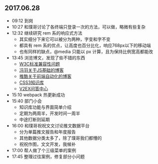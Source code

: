 ## 2017.06.28
* 09:12 到岗
* 10:27 和璞哥讨论了各终端只登录一次的方法，可以做，略微有些复杂
* 12:32 继续研究 rem 系的响应式方法
  * 其实细分下来它可以被分为两种，字变和字不变
  * 都具有 rem 系的优点，让高度也百分比化，响应768px以下的移动端
  * 也有同样的缺点，@media 只能以 px 计算，且为保持比例宽高都能改
* 13:45 浏览博文，发现了些不错的东西
  * [W3C标准兼容性问题](http://www.w3help.org/zh-cn/kb/)
  * [冯羽关于JS基础的博客](https://github.com/mqyqingfeng/Blog)
  * [推酷关于前端自动化的博客](http://www.tuicool.com/kans/388567559)
  * [CSS3知识库](http://lib.csdn.net/base/css3)
  * [V2EX问答中心](https://www.v2ex.com/)
* 15:10 webpack 热更新成功
* 15:40 部门小会
  * 知识库功能与界面简单介绍
  * 定期为两周半，开发时间一周半
  * 中途打断则延期
* 16:00 和璞哥祝祝文文讨论推文数据平台
  * 分为单篇推文报告和年度报告
  * 其他数据分类太多了，除了璞哥我们都懵的
  * 祝祝作图，文文开发，我候补
* 17:00 帮人做了个三级菜单的案例
* 17:45 整理过往案例，修复部分小问题